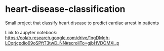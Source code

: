 # heart-disease-classification

Small project that classify heart disease to predict cardiac arrest in patients

Link to Jupyter notebook: https://colab.research.google.com/drive/1ngDMgh-LOqrjcpdio69oSPftT3twD_NN#scrollTo=gjbHVDOMXi_p

